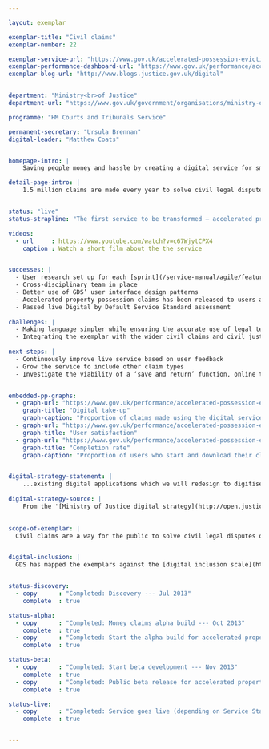 ```yaml
---

layout: exemplar

exemplar-title: "Civil claims"
exemplar-number: 22

exemplar-service-url: "https://www.gov.uk/accelerated-possession-eviction"
exemplar-performance-dashboard-url: "https://www.gov.uk/performance/accelerated-possession-eviction"
exemplar-blog-url: "http://www.blogs.justice.gov.uk/digital"


department: "Ministry<br>of Justice"
department-url: "https://www.gov.uk/government/organisations/ministry-of-justice"

programme: "HM Courts and Tribunals Service"

permanent-secretary: "Ursula Brennan"
digital-leader: "Matthew Coats"


homepage-intro: |
    Saving people money and hassle by creating a digital service for small claims, including money and possession claims

detail-page-intro: |
    1.5 million claims are made every year to solve civil legal disputes or obtain money or property owed. Claims range from settling neighbourly disputes to complex cases involving large corporations.


status: "live"
status-strapline: "The first service to be transformed — accelerated property possession claims which handles 35,000 claims a year — is now live."

videos:
  - url     : https://www.youtube.com/watch?v=c67WjytCPX4
    caption : Watch a short film about the the service


successes: |
  - User research set up for each [sprint](/service-manual/agile/features-of-agile.html#sprints)
  - Cross-disciplinary team in place
  - Better use of GDS’ user interface design patterns
  - Accelerated property possession claims has been released to users and is live
  - Passed live Digital by Default Service Standard assessment
  
challenges: |
  - Making language simpler while ensuring the accurate use of legal terminology
  - Integrating the exemplar with the wider civil claims and civil justice digital service
  
next-steps: |
  - Continuously improve live service based on user feedback
  - Grow the service to include other claim types
  - Investigate the viability of a ‘save and return’ function, online tracking and digital payments for potential use across the whole civil claims service


embedded-pp-graphs:
  - graph-url: "https://www.gov.uk/performance/accelerated-possession-eviction/digital-takeup"
    graph-title: "Digital take-up"
    graph-caption: "Proportion of claims made using the digital service"
  - graph-url: "https://www.gov.uk/performance/accelerated-possession-eviction/user-satisfaction"
    graph-title: "User satisfaction"
  - graph-url: "https://www.gov.uk/performance/accelerated-possession-eviction/completion-rate"
    graph-title: "Completion rate"
    graph-caption: "Proportion of users who start and download their claim form using the digital service"


digital-strategy-statement: |
    ...existing digital applications which we will redesign to digitise more of the process, provide a better user experience and increase take-up.
    
digital-strategy-source: |
    From the '[Ministry of Justice digital strategy](http://open.justice.gov.uk/digital-strategy/)' – December 2012
    

scope-of-exemplar: |
  Civil claims are a way for the public to solve civil legal disputes or obtain money or property owed. The exemplar will create a digital service initially for accelerated possession claims, to improve the user experience and the efficiency of the service.


digital-inclusion: |
  GDS has mapped the exemplars against the [digital inclusion scale](https://www.gov.uk/government/publications/government-digital-inclusion-strategy/government-digital-inclusion-strategy#measuring-digital-exclusion) to help show where these services may be difficult for some people to use. [See the rating for Civil claims](https://www.gov.uk/government/publications/government-digital-inclusion-strategy/exemplar-services-and-identity-assurance-how-complex-they-are#civil-claims).


status-discovery:
  - copy      : "Completed: Discovery --- Jul 2013"
    complete  : true

status-alpha:
  - copy      : "Completed: Money claims alpha build --- Oct 2013"
    complete  : true
  - copy      : "Completed: Start the alpha build for accelerated property possession claims --- Apr 2014"
    complete  : true

status-beta:
  - copy      : "Completed: Start beta development --- Nov 2013"
    complete  : true
  - copy      : "Completed: Public beta release for accelerated property possession claims--- May 2014"
    complete  : true

status-live:
  - copy      : "Completed: Service goes live (depending on Service Standard Assessment) --- Aug 2014"
    complete  : true


---
```



